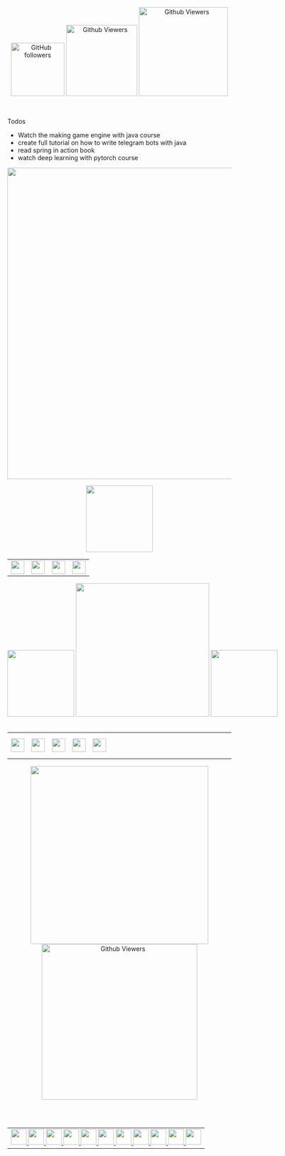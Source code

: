 
<p align="center" style="z-index:150">
<img alt="GitHub followers" width="120" src="https://img.shields.io/github/followers/muhammadkarbalaee?style=plastic&color=red">
<img alt="Github Viewers" width="160" src="https://komarev.com/ghpvc/?username=muhammadksht&style=plastic&color=green">
<a href="https://wakatime.com/@muhammadksht">
<img alt="Github Viewers" width="200" src="https://wakatime.com/badge/user/2fc4b18b-ec8f-46e8-be9b-2b05a111037b.svg">
</a>
</p>
<br>

Todos
- Watch the making game engine with java course
- create full tutorial on how to write telegram bots with java
- read spring in action book
- watch deep learning with pytorch course


<p align="center">
    <img src="hello_world.gif" width="700"/>
</p>

<p align="center">
    <img src="https://www.vectorlogo.zone/logos/pytorch/pytorch-ar21.svg" width="150"/>
</p>

<table align="center">
<tr>
<td align="center">
<img src="https://www.vectorlogo.zone/logos/python/python-icon.svg" width="30"/>
</td>
<td align="center">
<img src="https://www.vectorlogo.zone/logos/opencv/opencv-icon.svg" width="30"/>
</td>
<td align="center">
<img src="https://www.vectorlogo.zone/logos/numpy/numpy-icon.svg" width="30"/>
</td>
    <td>
        <img src="https://www.vectorlogo.zone/logos/jupyter/jupyter-icon.svg" width="30"/>
    </td>    
</tr>
<table>
    
<p align="center" style="white-space:nowrap;">
    <img src="https://www.vectorlogo.zone/logos/flutterio/flutterio-ar21.svg" width="150"/>   
    <img width="300" src="android.gif">
    <img src="https://www.vectorlogo.zone/logos/unity3d/unity3d-ar21.svg"  width="150"/>
</p>
    
<table align="center">
<tr>
<td align="center">
<img src="https://www.vectorlogo.zone/logos/android/android-icon.svg" width="30"/>
</td>
<td align="center">
<img src="https://www.vectorlogo.zone/logos/apple/apple-icon.svg" width="30"/>
</td>
    <td>
        <img src="https://www.vectorlogo.zone/logos/microsoft/microsoft-icon.svg" width="30"/>
    </td> 
    <td>
        <img src="androidstudio.png" width="30"/>
    </td> 
<td align="center">
<img src="https://www.vectorlogo.zone/logos/dartlang/dartlang-icon.svg" width="30"/>
</td>
    <td align="center">
    <p align="center">
        &nbsp;&nbsp;&nbsp;&nbsp;&nbsp;&nbsp;&nbsp;&nbsp;&nbsp;&nbsp;&nbsp;&nbsp;&nbsp;&nbsp;&nbsp;&nbsp;&nbsp;&nbsp;&nbsp;&nbsp;&nbsp;&nbsp;&nbsp;&nbsp;&nbsp;&nbsp;&nbsp;&nbsp;&nbsp;&nbsp;&nbsp;&nbsp;&nbsp;&nbsp;&nbsp;&nbsp;&nbsp;&nbsp;&nbsp;&nbsp;&nbsp;&nbsp;&nbsp;&nbsp;&nbsp;&nbsp;&nbsp;&nbsp;&nbsp;&nbsp;&nbsp;&nbsp;&nbsp;&nbsp;&nbsp;&nbsp;&nbsp;&nbsp;&nbsp;&nbsp;&nbsp;&nbsp;&nbsp;&nbsp;&nbsp;&nbsp;&nbsp;&nbsp;&nbsp;&nbsp;&nbsp;&nbsp;&nbsp;&nbsp;&nbsp;&nbsp;&nbsp;&nbsp;&nbsp;&nbsp;&nbsp;&nbsp;&nbsp;&nbsp;&nbsp;&nbsp;&nbsp;&nbsp;&nbsp;&nbsp;&nbsp;&nbsp;&nbsp;&nbsp;&nbsp;&nbsp;&nbsp;
    </p>
    </td>
    <td align="center">
        <img src="opengl.svg" width="30"/>
    </td>
    <td align="center">
        <img src="c-logo.png" width="30"/>
    </td>
</tr>
<table>

<p align="center">
<img src="https://github-readme-stats.vercel.app/api?username=muhammadkarbalaee&show_icons=true&theme=vue" width="400"/>
<img alt="Github Viewers" width="350" src="https://github-readme-stats.vercel.app/api/top-langs/?username=muhammadkarbalaee&layout=compact&langs_count=10&theme=buefy">
</p>

<br>


<table align="center">
<td>
<a href="https://gitlab.com/muhammad-karbalaee">
    <img src="https://www.vectorlogo.zone/logos/gitlab/gitlab-icon.svg" width="35">
</a>
<a href="https://www.youtube.com/channel/UCI1BKsmNKbCVfxsxjL7SSRQ">
    <img src="https://www.vectorlogo.zone/logos/youtube/youtube-tile.svg" width="35">
</a>
<a href="https://www.linkedin.com/in/muhammad-karbalae/">
    <img src="https://www.vectorlogo.zone/logos/linkedin/linkedin-tile.svg" width="35">
</a>
<a href="https://twitter.com/Muhammad_ksht">
     <img src="https://www.vectorlogo.zone/logos/twitter/twitter-tile.svg" width="35">
</a>
<a href="https://www.instagram.com/muhammad_karbalaee">
     <img src="https://www.vectorlogo.zone/logos/instagram/instagram-tile.svg" width="35">
</a>
<a href="https://www.facebook.com/muhammad.karbalaeeshabani">
     <img src="https://www.vectorlogo.zone/logos/facebook/facebook-official.svg" width="35">
</a>
<a href="http://t.me/muhammad_karbalaee">
    <img src="https://www.vectorlogo.zone/logos/telegram/telegram-tile.svg" width="35">
</a>
<a href="mailto:muhammad.ksht@gmail.com">
    <img src="https://www.vectorlogo.zone/logos/gmail/gmail-icon.svg" width="35">
</a>
<a href="https://wa.me/989373899988">
   <img src="https://www.vectorlogo.zone/logos/whatsapp/whatsapp-icon.svg" width="35">
</a>
<a href="https://stackoverflow.com/users/14618677/muhammad-karbalaee-shabani">
    <img src="https://www.vectorlogo.zone/logos/stackoverflow/stackoverflow-icon.svg" width="35">
</a>
<a href="https://www.hackerrank.com/muhammad_ksht">
    <img src="hackerrank.svg" width="35">
</a>
</td>
</table>

</br>
 
                                            
